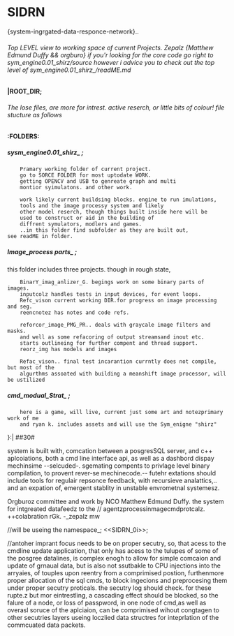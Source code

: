 # SIDRN
 {system-ingrgated-data-responce-network}..
	
###### Top LEVEL view to working space of current Projects. _Zepalz {Matthew Edmund Duffy && orgburo} if you'r looking for the core code go right to sym_engine0.01_shirz_/source however i advice you to check out the top level of sym_engine0.01_shirz_/readME.md 


#### |ROOT_DIR;
###### The lose files, are more for intrest. active reserch, or little bits of colour! file stucture as follows


#### :FOLDERS: 

##### sysm_engine0.01_shirz_ ;
		Pramary working folder of current project.
		go to SORCE FOLDER for most uptodate WORK.
		getting OPENCV and USB to genreate graph and multi
		montior syimulatons. and other work.

		work likely current buildsing blocks. engine to run imulations, 
		tools and the image processy system and likely 	
		other model reserch, though things built inside here will be 
		used to construct or aid in the building of
		diffrent symulators, modlers and games.
		..in this folder find subfolder as they are built out, 
	see readME in folder. 
								


##### Image_process parts_ ; 

this folder includes three projects. though in rough state,

		BinarY_imag_anlizer_G. begings work on some binary parts of images.
		inputcolz handles tests in input devices, for event loops.
		Refc_vison current working DIR.for progress on image processing and seg.
		reencnotez has notes and code refs.

		reforcor_image_PMG_PR.. deals with graycale image filters and masks.
		and well as some refacoring of output streamsand inout etc. 
		starts outlineing for further compent and thread support.
		reorz_img has models and images
		
		Refac_vison.. final test incarantion currntly does not compile, but most of the 
		algurthms assoated with building a meanshift image processor, will be ustilized
		

##### cmd_modual_Strat_ ;
	
		here is a game, will live, current just some art and notezprimary work of me 
		and ryan k. includes assets and will use the Sym_enigne "shirz"
							
}:|
							##30#

system is built with, comcation between a posgresSQL server, and c++ aplcoiations, both a cmd line interface api, as well as a dashbord dispay mechinsime --selcuded-. sgemating compents to privlage level binary compilation, to provent rever-se mechinecode.-- futehr extations should include tools for regulair repsonce feedback, with recursieve analattics,.. and an expation of, emergent stablity in unstable envrometnal systemesz. 


Orgburoz committee and work by NCO Matthew Edmund Duffy.
 the system for intgreated datafeedz to the //	agentzprocessinmagecmdprotcalz.
++colabration rGk. 
-_zepalz
mw

//will be useing the namespace_; <<SIDRN_0i>>;


//antoher imprant focus needs to be on proper secutry, so, that acess to the cmdline update application, that only has acess to the tulupes of some of the posgree datalines, is complex enogh to allow for simple comcaion and update of grnaual data, but is also not ssutbakle to CPU injections into the arryaies, of touples upon reentry from a comprimised postion, furthenmore proper allocation of the sql cmds, to block ingecions and preprocesing them under proper secutry proticals. 
the secutry log should check. for these rupte.z but mor eintrestling, a cascading effect should be blocked, so the falure of a node, or loss of passpword, in one node of cmd,as well as overasl soruce of the aplciaion, can be comprimised wihout congtagen to other secutries layers useing loczlied data structres for inteprlation of the commcuated data packets.

